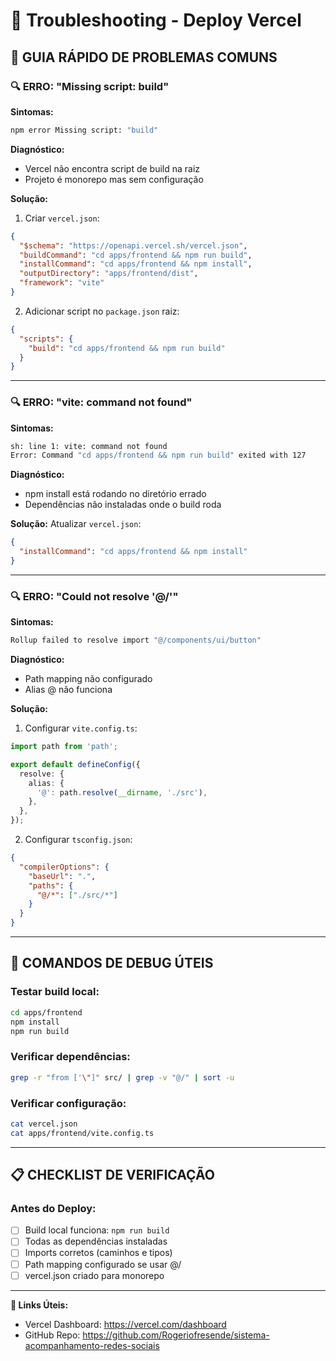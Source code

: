 # 🚨 Troubleshooting - Deploy Vercel

## 🎯 **GUIA RÁPIDO DE PROBLEMAS COMUNS**

### **🔍 ERRO: "Missing script: build"**

**Sintomas:**
```bash
npm error Missing script: "build"
```

**Diagnóstico:**
- Vercel não encontra script de build na raiz
- Projeto é monorepo mas sem configuração

**Solução:**
1. Criar `vercel.json`:
```json
{
  "$schema": "https://openapi.vercel.sh/vercel.json",
  "buildCommand": "cd apps/frontend && npm run build",
  "installCommand": "cd apps/frontend && npm install",
  "outputDirectory": "apps/frontend/dist",
  "framework": "vite"
}
```

2. Adicionar script no `package.json` raiz:
```json
{
  "scripts": {
    "build": "cd apps/frontend && npm run build"
  }
}
```

---

### **🔍 ERRO: "vite: command not found"**

**Sintomas:**
```bash
sh: line 1: vite: command not found
Error: Command "cd apps/frontend && npm run build" exited with 127
```

**Diagnóstico:**
- npm install está rodando no diretório errado
- Dependências não instaladas onde o build roda

**Solução:**
Atualizar `vercel.json`:
```json
{
  "installCommand": "cd apps/frontend && npm install"
}
```

---

### **🔍 ERRO: "Could not resolve '@/'"**

**Sintomas:**
```bash
Rollup failed to resolve import "@/components/ui/button"
```

**Diagnóstico:**
- Path mapping não configurado
- Alias @ não funciona

**Solução:**
1. Configurar `vite.config.ts`:
```typescript
import path from 'path';

export default defineConfig({
  resolve: {
    alias: {
      '@': path.resolve(__dirname, './src'),
    },
  },
});
```

2. Configurar `tsconfig.json`:
```json
{
  "compilerOptions": {
    "baseUrl": ".",
    "paths": {
      "@/*": ["./src/*"]
    }
  }
}
```

---

## 🔧 **COMANDOS DE DEBUG ÚTEIS**

### **Testar build local:**
```bash
cd apps/frontend
npm install
npm run build
```

### **Verificar dependências:**
```bash
grep -r "from ['\"]" src/ | grep -v "@/" | sort -u
```

### **Verificar configuração:**
```bash
cat vercel.json
cat apps/frontend/vite.config.ts
```

---

## 📋 **CHECKLIST DE VERIFICAÇÃO**

### **Antes do Deploy:**
- [ ] Build local funciona: `npm run build`
- [ ] Todas as dependências instaladas
- [ ] Imports corretos (caminhos e tipos)
- [ ] Path mapping configurado se usar @/
- [ ] vercel.json criado para monorepo

---

**🔗 Links Úteis:**
- Vercel Dashboard: https://vercel.com/dashboard
- GitHub Repo: https://github.com/Rogeriofresende/sistema-acompanhamento-redes-sociais
